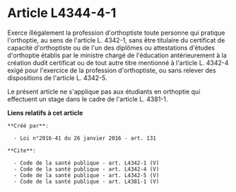 # Article L4344-4-1

Exerce illégalement la profession d'orthoptiste toute personne qui pratique l'orthoptie, au sens de l'article L. 4342-1, sans
être titulaire du certificat de capacité d'orthoptiste ou de l'un des diplômes ou attestations d'études d'orthoptie établis
par le ministre chargé de l'éducation antérieurement à la création dudit certificat ou de tout autre titre mentionné à
l'article L. 4342-4 exigé pour l'exercice de la profession d'orthoptiste, ou sans relever des dispositions de l'article L.
4342-5. 

Le présent article ne s'applique pas aux étudiants en orthoptie qui effectuent un stage dans le cadre de l'article L. 4381-1.

**Liens relatifs à cet article**

	**Créé par**:

	  - Loi n°2016-41 du 26 janvier 2016 - art. 131

	**Cite**:

	  - Code de la santé publique - art. L4342-1 (V)
	  - Code de la santé publique - art. L4342-4 (V)
	  - Code de la santé publique - art. L4342-5 (V)
	  - Code de la santé publique - art. L4381-1 (V)
